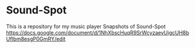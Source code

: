 # Sound-Spot
This is a repository for my music player 
Snapshots of Sound-Spot
https://docs.google.com/document/d/1NhXbscHuqR9SrWcyzaeyUigcUH8bUfIbm8esgP0GmRY/edit



